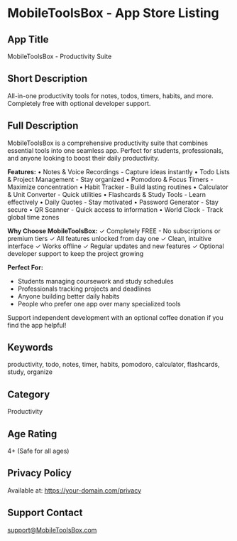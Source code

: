 # MobileToolsBox - App Store Listing

## App Title
MobileToolsBox - Productivity Suite

## Short Description
All-in-one productivity tools for notes, todos, timers, habits, and more. Completely free with optional developer support.

## Full Description
MobileToolsBox is a comprehensive productivity suite that combines essential tools into one seamless app. Perfect for students, professionals, and anyone looking to boost their daily productivity.

**Features:**
• Notes & Voice Recordings - Capture ideas instantly
• Todo Lists & Project Management - Stay organized
• Pomodoro & Focus Timers - Maximize concentration
• Habit Tracker - Build lasting routines
• Calculator & Unit Converter - Quick utilities
• Flashcards & Study Tools - Learn effectively
• Daily Quotes - Stay motivated
• Password Generator - Stay secure
• QR Scanner - Quick access to information
• World Clock - Track global time zones

**Why Choose MobileToolsBox:**
✓ Completely FREE - No subscriptions or premium tiers
✓ All features unlocked from day one
✓ Clean, intuitive interface
✓ Works offline
✓ Regular updates and new features
✓ Optional developer support to keep the project growing

**Perfect For:**
- Students managing coursework and study schedules
- Professionals tracking projects and deadlines
- Anyone building better daily habits
- People who prefer one app over many specialized tools

Support independent development with an optional coffee donation if you find the app helpful!

## Keywords
productivity, todo, notes, timer, habits, pomodoro, calculator, flashcards, study, organize

## Category
Productivity

## Age Rating
4+ (Safe for all ages)

## Privacy Policy
Available at: https://your-domain.com/privacy

## Support Contact
support@MobileToolsBox.com
